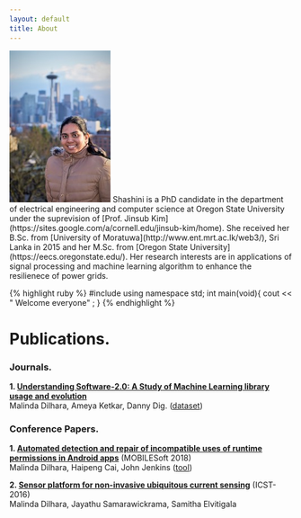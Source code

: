```yaml
---
layout: default
title: About
---
```



<img src="/images/shakespeare.png" class="right" />
Shashini is a PhD candidate in the department of electrical engineering and computer science at Oregon State University under the suprevision of [Prof. Jinsub Kim](https://sites.google.com/a/cornell.edu/jinsub-kim/home). She received her B.Sc. from [University of Moratuwa](http://www.ent.mrt.ac.lk/web3/), Sri Lanka in 2015 and her M.Sc. from [Oregon State University](https://eecs.oregonstate.edu/). Her research interests are in applications of signal processing and machine learning algorithm to enhance the resilienece of power grids. 

{% highlight ruby %}
#include <iostream>
using namespace std;
int main(void){
     cout << " Welcome everyone" ;
}
{% endhighlight %}



# Publications. 
### Journals.  
**1.  [Understanding Software-2.0: A Study of Machine Learning library usage and evolution](https://ir.library.oregonstate.edu/concern/defaults/3b591h056)**<br/>
Malinda Dilhara, Ameya Ketkar, Danny Dig. ([dataset](https://serene-beach-16261.herokuapp.com/))

### Conference Papers.

**1. [Automated detection and repair of incompatible uses of runtime permissions in Android apps](https://www.researchgate.net/profile/Haipeng_Cai/publication/326566842_Automated_detection_and_repair_of_incompatible_uses_of_runtime_permissions_in_Android_apps/links/5bd2a997299bf1124fa37c9b/Automated-detection-and-repair-of-incompatible-uses-of-runtime-permissions-in-Android-apps.pdf)** (MOBILESoft 2018)<br/>
Malinda Dilhara, Haipeng Cai, John Jenkins ([tool](https://bitbucket.org/malindadoo/arpdroid))

**2. [Sensor platform for non-invasive ubiquitous current sensing](https://ieeexplore.ieee.org/abstract/document/7796322)** (ICST-2016)<br/>
Malinda Dilhara, Jayathu Samarawickrama, Samitha Elvitigala

